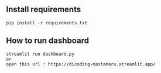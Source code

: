 ## Install requirements
```
pip install -r requirements.txt
```

## How to run dashboard
```
streamlit run dashboard.py
or
open this url : https://dicoding-mastamaru.streamlit.app/
```
